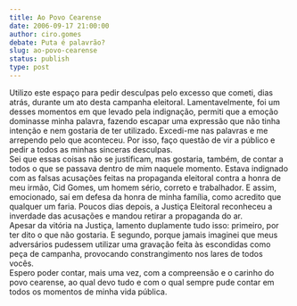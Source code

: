 ```yaml
---
title: Ao Povo Cearense
date: 2006-09-17 21:00:00
author: ciro.gomes
debate: Puta é palavrão?
slug: ao-povo-cearense
status: publish 
type: post
---
```


  
Utilizo este espaço para pedir desculpas pelo excesso que cometi, dias atrás, durante um ato desta campanha eleitoral. Lamentavelmente, foi um desses momentos em que levado pela indignação, permiti que a emoção dominasse minha palavra, fazendo escapar uma expressão que não tinha intenção e nem gostaria de ter utilizado. Excedi-me nas palavras e me arrependo pelo que aconteceu. Por isso, faço questão de vir a público e pedir a todos as minhas sinceras desculpas.   
Sei que essas coisas não se justificam, mas gostaria, também, de contar a todos o que se passava dentro de mim naquele momento. Estava indignado com as falsas acusações feitas na propaganda eleitoral contra a honra de meu irmão, Cid Gomes, um homem sério, correto e trabalhador. E assim, emocionado, saí em defesa da honra de minha família, como acredito que qualquer um faria. Poucos dias depois, a Justiça Eleitoral reconheceu a inverdade das acusações e mandou retirar a propaganda do ar.     
Apesar da vitória na Justiça, lamento duplamente tudo isso: primeiro, por ter dito o que não gostaria. E segundo, porque jamais imaginei que meus adversários pudessem utilizar uma gravação feita às escondidas como peça de campanha, provocando constrangimento nos lares de todos vocês.    
Espero poder contar, mais uma vez, com a compreensão e o carinho do povo cearense, ao qual devo tudo e com o qual sempre pude contar em todos os momentos de minha vida pública.   
